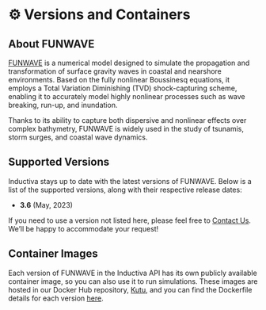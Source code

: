 # ⚙️ Versions and Containers

## About FUNWAVE
[FUNWAVE](https://fengyanshi.github.io/build/html/index.html) is a numerical model
designed to simulate the propagation and transformation of surface gravity waves
in coastal and nearshore environments. Based on the fully nonlinear Boussinesq equations, 
it employs a Total Variation Diminishing (TVD) shock-capturing scheme, enabling it to accurately 
model highly nonlinear processes such as wave breaking, run-up, and inundation.

Thanks to its ability to capture both dispersive and nonlinear effects over complex bathymetry, 
FUNWAVE is widely used in the study of tsunamis, storm surges, and coastal wave dynamics.

## Supported Versions
Inductiva stays up to date with the latest versions of FUNWAVE. Below is a list of the supported versions, along with their respective release dates:

- **3.6** (May, 2023) 

If you need to use a version not listed here, please feel free to [Contact Us](mailto:support@inductiva.ai).
We’ll be happy to accommodate your request!

## Container Images
Each version of FUNWAVE in the Inductiva API has its own publicly available container image, 
so you can also use it to run simulations. These images are hosted in our Docker Hub repository, 
[Kutu](https://hub.docker.com/r/inductiva/kutu/tags?name=funwave), and you can find the 
Dockerfile details for each version [here](https://github.com/inductiva/kutu/tree/main/simulators/funwave).